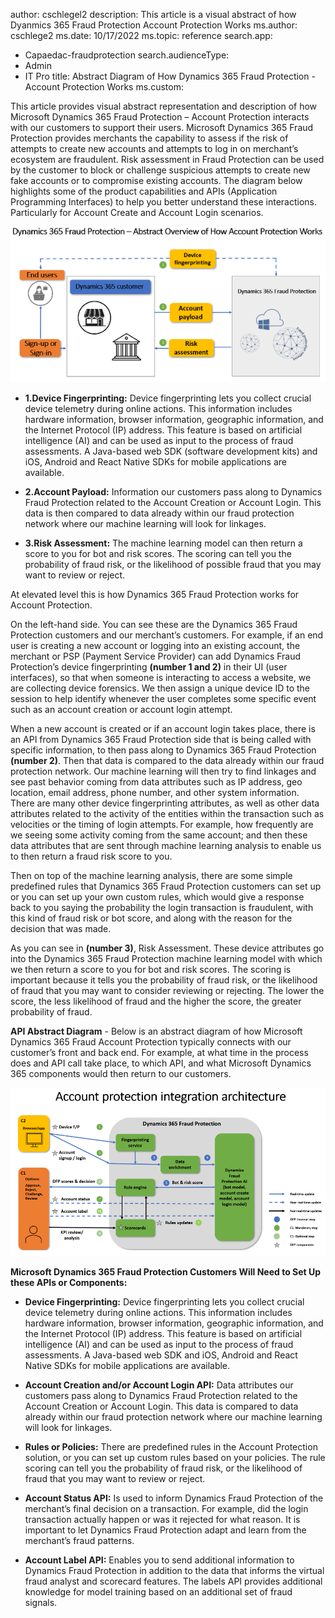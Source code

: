 author: cschlegel2
description: This article is a visual abstract of how Dyanmics 365 Fraud Protection Account Protection Works
ms.author: cschlege2
ms.date: 10/17/2022
ms.topic: reference
search.app: 
  - Capaedac-fraudprotection
search.audienceType:
  - Admin
  - IT Pro
title: Abstract Diagram of How Dynamics 365 Fraud Protection - Account Protection Works
ms.custom:

This article provides visual abstract representation and description of how Microsoft Dynamics 365 Fraud Protection – Account Protection interacts with our customers to support their users. Microsoft Dynamics 365 Fraud Protection provides merchants the capability to assess if the risk of attempts to create new accounts and attempts to log in on merchant’s ecosystem are fraudulent. Risk assessment in Fraud Protection can be used by the customer to block or challenge suspicious attempts to create new fake accounts or to compromise existing accounts. The diagram below highlights some of the product capabilities and APIs (Application Programming Interfaces) to help you better understand these interactions. Particularly for Account Create and Account Login scenarios.


![overview](media/architecture-abstract1-overview.png)

- **1.Device Fingerprinting:** Device fingerprinting lets you collect crucial device telemetry during online actions. This information includes hardware information, browser information, geographic information, and the Internet Protocol (IP) address. This feature is based on artificial intelligence (AI) and can be used as input to the process of fraud assessments. A Java-based web SDK (software development kits) and iOS, Android and React Native SDKs for mobile applications are available.

- **2.Account Payload:** Information our customers pass along to Dynamics Fraud Protection related to the Account Creation or Account Login. This data is then compared to data already within our fraud protection network where our machine learning will look for linkages. 

- **3.Risk Assessment:** The machine learning model can then return a score to you for bot and risk scores. The scoring can tell you the probability of fraud risk, or the likelihood of possible fraud that you may want to review or reject.  


At elevated level this is how Dynamics 365 Fraud Protection works for Account Protection.  

On the left-hand side. You can see these are the Dynamics 365 Fraud Protection customers and our merchant’s customers. For example, if an end user is creating a new account or logging into an existing account, the merchant or PSP (Payment Service Provider) can add Dynamics Fraud Protection’s device fingerprinting **(number 1 and 2)** in their UI (user interfaces), so that when someone is interacting to access a website, we are collecting device forensics. We then assign a unique device ID to the session to help identify whenever the user completes some specific event such as an account creation or account login attempt.   

When a new account is created or if an account login takes place, there is an API from Dynamics 365 Fraud Protection side that is being called with specific information, to then pass along to Dynamics 365 Fraud Protection **(number 2)**. Then that data is compared to the data already within our fraud protection network. Our machine learning will then try to find linkages and see past behavior coming from data attributes such as IP address, geo location, email address, phone number, and other system information. There are many other device fingerprinting attributes, as well as other data attributes related to the activity of the entities within the transaction such as velocities or the timing of login attempts. For example, how frequently are we seeing some activity coming from the same account; and then these data attributes that are sent through machine learning analysis to enable us to then return a fraud risk score to you. 

Then on top of the machine learning analysis, there are some simple predefined rules that  Dynamics 365 Fraud Protection customers can set up or you can set up your own custom rules, which would give a response back to you saying the probability the login transaction is fraudulent, with this kind of fraud risk or bot score, and along with the reason for the decision that was made.    


As you can see in **(number 3)**, Risk Assessment. These device attributes go into the Dynamics 365 Fraud Protection machine learning model with which we then return a score to you for bot and risk scores. The scoring is important because it tells you the probability of fraud risk, or the likelihood of fraud that you may want to consider reviewing or rejecting. The lower the score, the less likelihood of fraud and the higher the score, the greater probability of fraud.  



**API Abstract Diagram** - Below is an abstract diagram of how Microsoft Dynamics 365 Fraud Account Protection typically connects with our customer’s front and back end. For example, at what time in the process does and API call take place, to which API, and what Microsoft Dynamics 365 components would then return to our customers. 

 ![overview](media/ap-architecture-diagram2.png)

 **Microsoft Dynamics 365 Fraud Protection Customers Will Need to Set Up these APIs or Components:** 

- **Device Fingerprinting:** Device fingerprinting lets you collect crucial device telemetry during online actions. This information includes hardware information, browser information, geographic information, and the Internet Protocol (IP) address. This feature is based on artificial intelligence (AI) and can be used as input to the process of fraud assessments. A Java-based web SDK and iOS, Android and React Native SDKs for mobile applications are available.

- **Account Creation and/or Account Login API:** Data attributes our customers pass along to Dynamics Fraud Protection related to the Account Creation or Account Login. This data is compared to data already within our fraud protection network where our machine learning will look for linkages. 

- **Rules or Policies:** There are predefined rules in the Account Protection solution, or you can set up custom rules based on your policies. The rule scoring can tell you the probability of fraud risk, or the likelihood of fraud that you may want to review or reject. 

- **Account Status API:** Is used to inform Dynamics Fraud Protection of the merchant’s final decision on a transaction.  For example, did the login transaction actually happen or was it rejected for what reason.  It is important to let Dynamics Fraud Protection adapt and learn from the merchant’s fraud patterns. 


- **Account Label API:** Enables you to send additional information to Dynamics Fraud Protection in addition to the data that informs the virtual fraud analyst and scorecard features. The labels API provides additional knowledge for model training based on an additional set of fraud signals.
